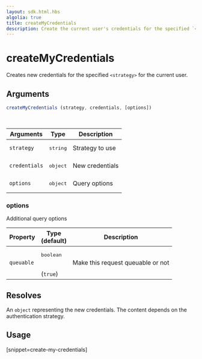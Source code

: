 ```yaml
---
layout: sdk.html.hbs
algolia: true
title: createMyCredentials
description: Create the current user's credentials for the specified `<strategy>`.
---
```


# createMyCredentials

Creates new credentials for the specified `<strategy>` for the current user.

## Arguments

```javascript
createMyCredentials (strategy, credentials, [options])
```

<br/>

| Arguments    | Type    | Description
|--------------|---------|-------------
| `strategy` | <pre>string</pre> | Strategy to use
| `credentials` | <pre>object</pre> | New credentials
| `options`  | <pre>object</pre> | Query options


### **options**

Additional query options

| Property     | Type<br/>(default)    | Description   |
| -------------- | --------- | ------------- |
| `queuable` | <pre>boolean</pre><br/>(`true`)| Make this request queuable or not |


## Resolves

An `object` representing the new credentials.
The content depends on the authentication strategy.

## Usage

[snippet=create-my-credentials]
